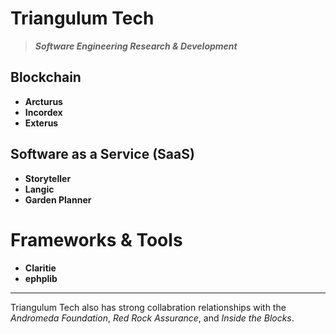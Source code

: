 # Triangulum Tech

> _**Software Engineering Research & Development**_

## Blockchain

- **Arcturus**
- **Incordex**
- **Exterus**

## Software as a Service (SaaS)

- **Storyteller**
- **Langic**
- **Garden Planner**

# Frameworks & Tools

- **Claritie**
- **ephplib**

---
 
Triangulum Tech also has strong collabration relationships with 
 the _Andromeda Foundation_,
 _Red Rock Assurance_, 
 and _Inside the Blocks_.
